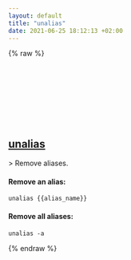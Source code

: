 ```yaml
---
layout: default
title: "unalias"
date: 2021-06-25 18:12:13 +02:00
---
```

{% raw %}
<h2 id="unalias">
  <a href="/en/common/unalias.html">unalias</a> <a href="#unalias"><svg class="icon">
    <use href="/assets/images/unicode_sprite.svg#link" />
  </svg></a>
</h2>
> Remove aliases.

#### Remove an alias:
```shell
unalias {{alias_name}}
```
#### Remove all aliases:
```shell
unalias -a
```
{% endraw %}